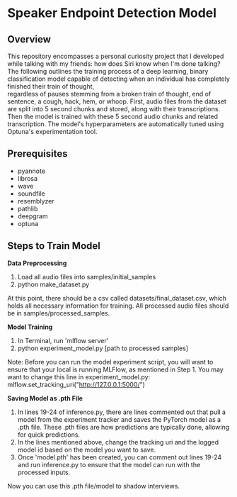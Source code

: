 # Speaker Endpoint Detection Model

## Overview
This repository encompasses a personal curiosity project that I developed while talking with my friends: how does Siri know when I'm done talking?
The following outlines the training process of a deep learning, binary classification model capable of detecting when an individual has completely finished their train of thought,     
     regardless of pauses stemming from a broken train of thought, end of sentence, a cough, hack, hem, or whoop. 
First, audio files from the dataset are split into 5 second chunks and stored, along with their transcriptions. Then the model is trained with these 5 second audio chunks and 
related transcription. The model's hyperparameters are automatically tuned using Optuna's experimentation tool.

## Prerequisites
* pyannote
* librosa
* wave
* soundfile
* resemblyzer
* pathlib
* deepgram
* optuna

## Steps to Train Model

**Data Preprocessing**
1. Load all audio files into samples/initial_samples
2. python make_dataset.py

At this point, there should be a csv called datasets/final_dataset.csv, which holds all necessary information for training. All processed audio files should be in samples/processed_samples.

**Model Training**
1. In Terminal, run 'mlflow server'
2. python experiment_model.py [path to processed samples]

Note: Before you can run the model experiment script, you will want to ensure that your local is running MLFlow, as mentioned in Step 1. You may want to change this line in 
experiment_model.py: mlflow.set_tracking_uri("http://127.0.0.1:5000/")

**Saving Model as .pth File**
1. In lines 19-24 of inference.py, there are lines commented out that pull a model from the experiment tracker and saves the PyTorch model as a .pth file. These .pth files are how predictions
are typically done, allowing for quick predictions.
2. In the lines mentioned above, change the tracking uri and the logged model id based on the model you want to save.
3. Once 'model.pth' has been created, you can comment out lines 19-24 and run inference.py to ensure that the model can run with the processed inputs.

Now you can use this .pth file/model to shadow interviews.


